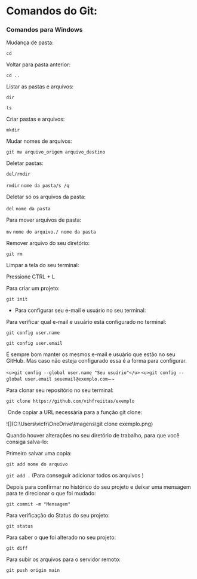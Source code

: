 # Comandos do Git:

### Comandos para Windows

Mudança de pasta:

`cd`

Voltar para pasta anterior:

`cd ..`

Listar as pastas e arquivos:

`dir`

`ls`

Criar pastas e arquivos:

`mkdir`

Mudar nomes de arquivos:

`git mv arquivo_origem arquivo_destino`

Deletar pastas:

`del/rmdir`

`rmdir` `nome da pasta/s /q`

Deletar só os arquivos da pasta:

`del` `nome da pasta`

Para mover arquivos de pasta:

`mv` `nome do arquivo./ nome da pasta`

Remover arquivo do seu diretório:

`git rm `

Limpar a tela do seu terminal:

 Pressione CTRL + L

Para criar um projeto:

`git init`

* Para configurar seu e-mail e usuário no seu terminal:

Para verificar qual e-mail e usuário está configurado no terminal:

`git config user.name`

`git config user.email`

É sempre bom manter os mesmos e-mail e usuário que estão no seu GitHub. Mas caso não esteja configurado essa é a forma para configurar.

`<u>git config --global user.name "Seu usuário"</u>`
`<u>git config --global user.email seuemail@exemplo.com`</u>~~



Para clonar seu repositório no seu terminal:

`git clone https://github.com/vihfreiitas/exemplo` 

​                        Onde copiar a URL necessária para a função git clone: 

![](C:\Users\vicfr\OneDrive\Imagens\git clone exemplo.png)



Quando houver alterações no seu diretório de trabalho, para que você consiga salva-lo: 

Primeiro salvar uma copia:

`git add nome do arquivo` 

`git add .` (Para conseguir adicionar todos os arquivos )

Depois para confirmar no histórico do seu projeto e deixar uma mensagem para te direcionar o que foi mudado:

`git commit -m "Mensagem"`

Para verificação do Status do seu projeto:

`git status`

Para saber o que foi alterado no seu projeto:

`git diff`

Para subir os arquivos para o servidor remoto:

`git push origin main`

